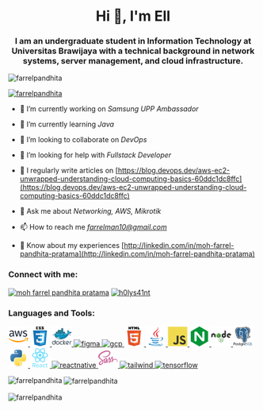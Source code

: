 <h1 align="center">Hi 👋, I'm Ell</h1>
<h3 align="center">I am an undergraduate student in Information Technology at Universitas Brawijaya with a technical background in network systems, server management, and cloud infrastructure.</h3>

<p align="left"> <img src="https://komarev.com/ghpvc/?username=farrelpandhita&label=Profile%20views&color=0e75b6&style=flat" alt="farrelpandhita" /> </p>

<p align="left"> <a href="https://github.com/ryo-ma/github-profile-trophy"><img src="https://github-profile-trophy.vercel.app/?username=farrelpandhita" alt="farrelpandhita" /></a> </p>

- 🔭 I’m currently working on *Samsung UPP Ambassador*

- 🌱 I’m currently learning *Java*

- 👯 I’m looking to collaborate on *DevOps*

- 🤝 I’m looking for help with *Fullstack Developer*

- 📝 I regularly write articles on [https://blog.devops.dev/aws-ec2-unwrapped-understanding-cloud-computing-basics-60ddc1dc8ffc](https://blog.devops.dev/aws-ec2-unwrapped-understanding-cloud-computing-basics-60ddc1dc8ffc)

- 💬 Ask me about *Networking, AWS, Mikrotik*

- 📫 How to reach me *farrelman10@gmail.com*

- 📄 Know about my experiences [http://linkedin.com/in/moh-farrel-pandhita-pratama](http://linkedin.com/in/moh-farrel-pandhita-pratama)

<h3 align="left">Connect with me:</h3>
<p align="left">
<a href="https://linkedin.com/in/moh farrel pandhita pratama" target="blank"><img align="center" src="https://raw.githubusercontent.com/rahuldkjain/github-profile-readme-generator/master/src/images/icons/Social/linked-in-alt.svg" alt="moh farrel pandhita pratama" height="30" width="40" /></a>
<a href="https://instagram.com/h0lys41nt" target="blank"><img align="center" src="https://raw.githubusercontent.com/rahuldkjain/github-profile-readme-generator/master/src/images/icons/Social/instagram.svg" alt="h0lys41nt" height="30" width="40" /></a>
</p>

<h3 align="left">Languages and Tools:</h3>
<p align="left"> <a href="https://aws.amazon.com" target="_blank" rel="noreferrer"> <img src="https://raw.githubusercontent.com/devicons/devicon/master/icons/amazonwebservices/amazonwebservices-original-wordmark.svg" alt="aws" width="40" height="40"/> </a> <a href="https://www.w3schools.com/css/" target="_blank" rel="noreferrer"> <img src="https://raw.githubusercontent.com/devicons/devicon/master/icons/css3/css3-original-wordmark.svg" alt="css3" width="40" height="40"/> </a> <a href="https://www.docker.com/" target="_blank" rel="noreferrer"> <img src="https://raw.githubusercontent.com/devicons/devicon/master/icons/docker/docker-original-wordmark.svg" alt="docker" width="40" height="40"/> </a> <a href="https://www.figma.com/" target="_blank" rel="noreferrer"> <img src="https://www.vectorlogo.zone/logos/figma/figma-icon.svg" alt="figma" width="40" height="40"/> </a> <a href="https://cloud.google.com" target="_blank" rel="noreferrer"> <img src="https://www.vectorlogo.zone/logos/google_cloud/google_cloud-icon.svg" alt="gcp" width="40" height="40"/> </a> <a href="https://www.w3.org/html/" target="_blank" rel="noreferrer"> <img src="https://raw.githubusercontent.com/devicons/devicon/master/icons/html5/html5-original-wordmark.svg" alt="html5" width="40" height="40"/> </a> <a href="https://www.java.com" target="_blank" rel="noreferrer"> <img src="https://raw.githubusercontent.com/devicons/devicon/master/icons/java/java-original.svg" alt="java" width="40" height="40"/> </a> <a href="https://developer.mozilla.org/en-US/docs/Web/JavaScript" target="_blank" rel="noreferrer"> <img src="https://raw.githubusercontent.com/devicons/devicon/master/icons/javascript/javascript-original.svg" alt="javascript" width="40" height="40"/> </a> <a href="https://www.nginx.com" target="_blank" rel="noreferrer"> <img src="https://raw.githubusercontent.com/devicons/devicon/master/icons/nginx/nginx-original.svg" alt="nginx" width="40" height="40"/> </a> <a href="https://nodejs.org" target="_blank" rel="noreferrer"> <img src="https://raw.githubusercontent.com/devicons/devicon/master/icons/nodejs/nodejs-original-wordmark.svg" alt="nodejs" width="40" height="40"/> </a> <a href="https://www.postgresql.org" target="_blank" rel="noreferrer"> <img src="https://raw.githubusercontent.com/devicons/devicon/master/icons/postgresql/postgresql-original-wordmark.svg" alt="postgresql" width="40" height="40"/> </a> <a href="https://www.python.org" target="_blank" rel="noreferrer"> <img src="https://raw.githubusercontent.com/devicons/devicon/master/icons/python/python-original.svg" alt="python" width="40" height="40"/> </a> <a href="https://reactjs.org/" target="_blank" rel="noreferrer"> <img src="https://raw.githubusercontent.com/devicons/devicon/master/icons/react/react-original-wordmark.svg" alt="react" width="40" height="40"/> </a> <a href="https://reactnative.dev/" target="_blank" rel="noreferrer"> <img src="https://reactnative.dev/img/header_logo.svg" alt="reactnative" width="40" height="40"/> </a> <a href="https://sass-lang.com" target="_blank" rel="noreferrer"> <img src="https://raw.githubusercontent.com/devicons/devicon/master/icons/sass/sass-original.svg" alt="sass" width="40" height="40"/> </a> <a href="https://tailwindcss.com/" target="_blank" rel="noreferrer"> <img src="https://www.vectorlogo.zone/logos/tailwindcss/tailwindcss-icon.svg" alt="tailwind" width="40" height="40"/> </a> <a href="https://www.tensorflow.org" target="_blank" rel="noreferrer"> <img src="https://www.vectorlogo.zone/logos/tensorflow/tensorflow-icon.svg" alt="tensorflow" width="40" height="40"/> </a> </p>

<p><img align="left" src="https://github-readme-stats.vercel.app/api/top-langs?username=farrelpandhita&show_icons=true&locale=en&layout=compact" alt="farrelpandhita" /></p>

<p>&nbsp;<img align="center" src="https://github-readme-stats.vercel.app/api?username=farrelpandhita&show_icons=true&locale=en" alt="farrelpandhita" /></p>

<p><img align="center" src="https://github-readme-streak-stats.herokuapp.com/?user=farrelpandhita&" alt="farrelpandhita" /></p>
